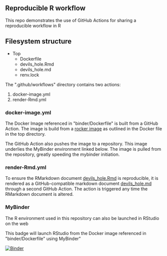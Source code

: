 ## Reproducible R workflow
This repo demonstrates the use of GitHub Actions for sharing a reproducible workflow in R

## Filesystem structure

* Top
  * Dockerfile
  * devils_hole.Rmd
  * devils_hole.md
  * renv.lock

The ".github/workflows" directory contains two actions:

1. docker-image.yml
2. render-Rmd.yml

### docker-image.yml

The Docker Image referenced in "binder/Dockerfile" is built from a GitHub Action. The image is build from a [rocker image](https://rocker-project.org/images/versioned/binder.html) as outlined in the Docker file in the top directory. 

The GitHub Action also pushes the image to a repository. This image underlies the MyBinder environment linked below. The image is pulled from the repository, greatly speeding the mybinder initiation.

### render-Rmd.yml

To ensure the RMarkdown document [devils_hole.Rmd](https://github.com/DaveEdge1/Devils_Hole2/blob/master/devils_hole.Rmd) is reproducible, it is rendered as a GitHub-compatible markdown document [devils_hole.md](https://github.com/DaveEdge1/Devils_Hole2/blob/master/devils_hole.md) through a second GitHub Action. The action is triggered any time the RMarkdown document is altered.

### MyBinder

The R environment used in this repository can also be launched in RStudio on the web 

This badge will launch RStudio from the Docker image referenced in "binder/Dockerfile" using MyBinder"

[![Binder](https://mybinder.org/badge_logo.svg)](https://mybinder.org/v2/gh/DaveEdge1/Devils_Hole2/HEAD?urlpath=rstudio)
